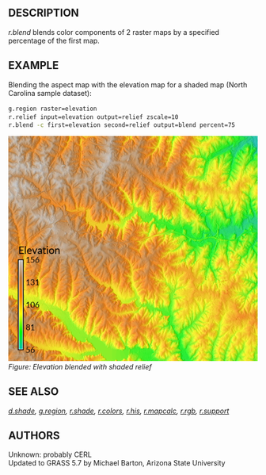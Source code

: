 ## DESCRIPTION

*r.blend* blends color components of 2 raster maps by a specified
percentage of the first map.

## EXAMPLE

Blending the aspect map with the elevation map for a shaded map (North
Carolina sample dataset):

```sh
g.region raster=elevation
r.relief input=elevation output=relief zscale=10
r.blend -c first=elevation second=relief output=blend percent=75
```

![r.blend example](r_blend.png)  
*Figure: Elevation blended with shaded relief*

## SEE ALSO

*[d.shade](d.shade.md), [g.region](g.region.md), [r.shade](r.shade.md),
[r.colors](r.colors.md), [r.his](r.his.md), [r.mapcalc](r.mapcalc.md),
[r.rgb](r.rgb.md), [r.support](r.support.md)*

## AUTHORS

Unknown: probably CERL  
Updated to GRASS 5.7 by Michael Barton, Arizona State University
